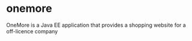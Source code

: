 onemore
=======

OneMore is a Java EE application that provides a shopping website for a off-licence company
